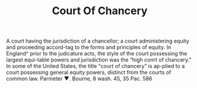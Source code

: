 ---
title: Court Of Chancery
letter: C
permalink: "/definitions/bld-court-of-chancery.html"
body: A court having the jurisdiction of a chancellor; a court administering equity
  and proceeding accord-tag to the forms and principles of equity. In England^ prior
  to the judicature acts, the style of the court possessing the largest equi-table
  powers and jurisdiction was the “high conrt of chancery." In some of the United
  States, the title "court of chancery” is ap-plied to a court possessing general
  equity powers, distinct from the courts of common law. Parmeter ▼. Bourne, 8 wash.
  45, 35 Pac. 586
published_at: '2018-07-07'
source: Black's Law Dictionary 2nd Ed (1910)
layout: post
---